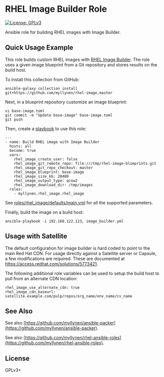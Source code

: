 # RHEL Image Builder Role

[![License: GPLv3](https://img.shields.io/badge/license-GPLv3-brightgreen.svg)](https://www.gnu.org/licenses/gpl-3.0)

Ansible role for building RHEL images with Image Builder.

## Quick Usage Example

This role builds custom RHEL images with
[RHEL Image Builder](https://access.redhat.com/documentation/en-us/red_hat_enterprise_linux/9/html/composing_a_customized_rhel_system_image/index).
The role uses a given image blueprint from a Git repository and stores
results on the build host.

To install this collection from GitHub:

```
ansible-galaxy collection install git+https://github.com/myllynen/rhel-image,master
```

Next, in a blueprint repository customize an image blueprint:

```
vi base-image.toml
git commit -m "Update base-image" base-image.toml
git push
```

Then, create a [playbook](image_builder.yml) to use this role:

```
---
- name: Build RHEL image with Image Builder
  hosts: all
  become: true
  vars:
    rhel_image_create_user: false
    rhel_image_git_remote_repo: file:///tmp/rhel-image-blueprints.git
    rhel_image_git_repo_checkout: master
    rhel_image_blueprint: base-image
    rhel_image_size_kb: 20480
    rhel_image_output_type: qcow2
    rhel_image_download_dir: /tmp/images
  roles:
    - myllynen.rhel_image.rhel_image
```

See
[roles/rhel_image/defaults/main.yml](roles/rhel_image/defaults/main.yml)
for all the supported parameters.

Finally, build the image on a build host:

```
ansible-playbook -i 192.168.122.123, image_builder.yml
```

## Usage with Satellite
The default configuration for image builder is hard coded to point to the main Red Hat CDN. For usage directly against a Satellite server or Capsule, a few modifications are required. These are documented at https://access.redhat.com/solutions/5773421.

The following additional role variables can be used to setup the build host to pull from an alternate CDN location:
```
rhel_image_use_alternate_cdn: true
rhel_image_cdn_baseurl: satellite.example.com/pulp/repos/org_name/env_name/cv_name
```

## See Also

See also
[https://github.com/myllynen/ansible-packer](https://github.com/myllynen/ansible-packer).

See also
[https://github.com/myllynen/rhel-ansible-roles](https://github.com/myllynen/rhel-ansible-roles).

## License

GPLv3+
